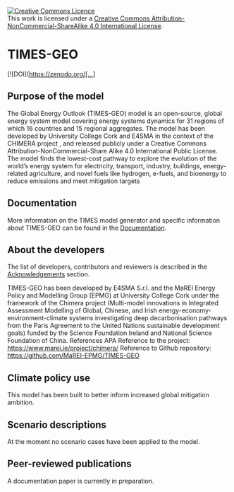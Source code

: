 
<a rel="license" href="http://creativecommons.org/licenses/by-nc-sa/4.0/"><img alt="Creative Commons Licence" style="border-width:0" src="https://i.creativecommons.org/l/by-nc-sa/4.0/88x31.png" /></a><br />This work is licensed under a <a rel="license" href="http://creativecommons.org/licenses/by-nc-sa/4.0/">Creative Commons Attribution-NonCommercial-ShareAlike 4.0 International License</a>.

# TIMES-GEO

[![DOI](https://zenodo.org/[...]

## Purpose of the model
The Global Energy Outlook (TIMES-GEO) model is an open-source, global energy system model covering energy systems dynamics for 31 regions of which 16 countries and 15 regional aggregates. The model has been developed by University College Cork and E4SMA in the context of the CHIMERA project , and released publicly under a Creative Commons Attribution-NonCommercial-Share Alike 4.0 International Public License. The model finds the lowest-cost pathway to explore the evolution of the world’s energy system for electricity, transport, industry, buildings, energy-related agriculture, and novel fuels like hydrogen, e-fuels, and bioenergy to reduce emissions and meet mitigation targets

## Documentation
More information on the TIMES model generator and specific information about TIMES-GEO can be found in the [Documentation](....).

## About the developers
The list of developers, contributors and reviewers is described in the [Acknowledgements](/ACKNOWLEDGEMENT.md) section. 

TIMES-GEO has been developed by E4SMA S.r.l. and the MaREI Energy Policy and Modelling Group (EPMG) at University College Cork under the framework of the Chimera project (Multi-model innovations in Integrated Assessment Modelling of Global, Chinese, and Irish energy-economy-environment-climate systems investigating deep decarbonisation pathways from the Paris Agreement to the United Nations sustainable development goals) funded by the Science Foundation Ireland and National Science Foundation of China. 
References APA 
Reference to the project: https://www.marei.ie/project/chimera/ 
Reference to Github repository: https://github.com/MaREI-EPMG/TIMES-GEO

## Climate policy use
This model has been built to better inform increased global mitigation ambition.

## Scenario descriptions
At the moment no scenario cases have been applied to the model. 

## Peer-reviewed publications
A documentation paper is currently in preparation.